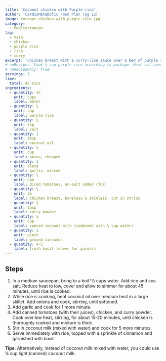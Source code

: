 ```yaml
---
title: 'Coconut chicken with Purple rice'
author: 'CardioMetabolic Food Plan (pg 12)'
image: coconut-chicken-with-purple-rice.jpg
category:
  - Mediterranean
tag:
  - main
  - chicken
  - purple rice
  - rice
  - curry
excerpt: 'Chicken breast with a curry-like sauce over a bed of purple rice.'
# noRecipe: 'Cook ¾ cup purple rice according to package. Heat oil over med heat. Add ½ cup chopped onions and cook till softened. Add 2 minced garlic cloves, cook for 1 min. Add 1 can diced tomatoes, 1lb chicken breast, 1 tbsp curry powder. Cook over low heat ~15-20 min till chicken is cooked and sauce thickens. Stir in ⅓ cup coconut milk, cook for 5 min. Serve over rice, garnished with cinnamon and basil.'
# noRecipeOnly: true
servings: 3
time:
  total: 45 mins
ingredients:
  - quantity: 1½
    unit: cups
    label: water
  - quantity: ½
    unit: cup
    label: purple rice
  - quantity: ¼
    unit: tsp
    label: salt
  - quantity: 1
    unit: tbsp
    label: coconut oil
  - quantity: ¼
    unit: cup
    label: onion, chopped
  - quantity: 1
    unit: clove
    label: garlic, minced
  - quantity: ½
    unit: can
    label: diced tomatoes, no-salt added (7oz)
  - quantity: ½
    unit: lb
    label: chicken breast, boneless & skinless, cut in strips
  - quantity: ½
    unit: tbsp
    label: curry powder
  - quantity: ¼
    unit: cup
    label: canned coconut milk (combined with ¼ cup water)
  - quantity: 1
    unit: pinch
    label: ground cinnamon
  - quantity: 4-5
    label: fresh basil leaves for garnish
---
```


## Steps

1. In a medium saucepan, bring to a boil 11⁄2 cups water. Add rice and sea salt. Reduce heat to low, cover
   and allow to simmer for about 45 minutes, until rice is cooked.
2. While rice is cooking, heat coconut oil over medium heat in a large skillet. Add onions and cook,
   stirring, until softened.
3. Add garlic and cook for 1 more minute.
4. Add canned tomatoes (with their juices), chicken, and curry powder. Cook over low heat, stirring, for
   about 15-20 minutes, until chicken is thoroughly cooked and mixture is thick.
5. Stir in coconut milk (mixed with water) and cook for 5 more minutes.
6. Serve immediately with rice, topped with a sprinkle of cinnamon and garnished with basil.

**Tips:** Alternatively, instead of coconut milk mixed with water, you could use ¼ cup
light (canned) coconut milk.
